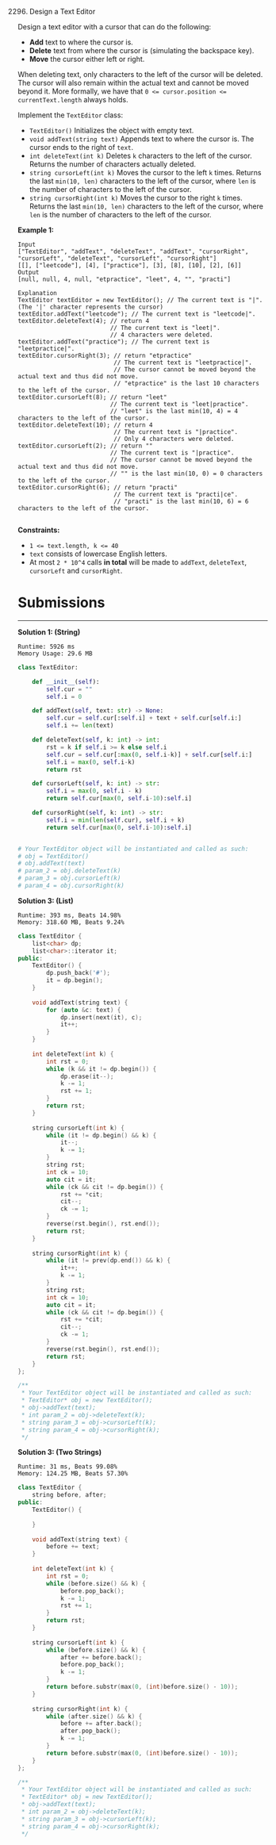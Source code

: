 2296. Design a Text Editor

Design a text editor with a cursor that can do the following:

* **Add** text to where the cursor is.
* **Delete** text from where the cursor is (simulating the backspace key).
* **Move** the cursor either left or right.

When deleting text, only characters to the left of the cursor will be deleted. The cursor will also remain within the actual text and cannot be moved beyond it. More formally, we have that `0 <= cursor.position <= currentText.length` always holds.

Implement the `TextEditor` class:

* `TextEditor()` Initializes the object with empty text.
* `void addText(string text)` Appends text to where the cursor is. The cursor ends to the right of `text`.
* `int deleteText(int k)` Deletes `k` characters to the left of the cursor. Returns the number of characters actually deleted.
* `string cursorLeft(int k)` Moves the cursor to the left `k` times. Returns the last `min(10, len)` characters to the left of the cursor, where `len` is the number of characters to the left of the cursor.
* `string cursorRight(int k)` Moves the cursor to the right `k` times. Returns the last `min(10, len)` characters to the left of the cursor, where `len` is the number of characters to the left of the cursor.
 

**Example 1:**
```
Input
["TextEditor", "addText", "deleteText", "addText", "cursorRight", "cursorLeft", "deleteText", "cursorLeft", "cursorRight"]
[[], ["leetcode"], [4], ["practice"], [3], [8], [10], [2], [6]]
Output
[null, null, 4, null, "etpractice", "leet", 4, "", "practi"]

Explanation
TextEditor textEditor = new TextEditor(); // The current text is "|". (The '|' character represents the cursor)
textEditor.addText("leetcode"); // The current text is "leetcode|".
textEditor.deleteText(4); // return 4
                          // The current text is "leet|". 
                          // 4 characters were deleted.
textEditor.addText("practice"); // The current text is "leetpractice|". 
textEditor.cursorRight(3); // return "etpractice"
                           // The current text is "leetpractice|". 
                           // The cursor cannot be moved beyond the actual text and thus did not move.
                           // "etpractice" is the last 10 characters to the left of the cursor.
textEditor.cursorLeft(8); // return "leet"
                          // The current text is "leet|practice".
                          // "leet" is the last min(10, 4) = 4 characters to the left of the cursor.
textEditor.deleteText(10); // return 4
                           // The current text is "|practice".
                           // Only 4 characters were deleted.
textEditor.cursorLeft(2); // return ""
                          // The current text is "|practice".
                          // The cursor cannot be moved beyond the actual text and thus did not move. 
                          // "" is the last min(10, 0) = 0 characters to the left of the cursor.
textEditor.cursorRight(6); // return "practi"
                           // The current text is "practi|ce".
                           // "practi" is the last min(10, 6) = 6 characters to the left of the cursor.
 
```

**Constraints:**

* `1 <= text.length, k <= 40`
* `text` consists of lowercase English letters.
* At most `2 * 10^4` calls **in total** will be made to `addText`, `deleteText`, `cursorLeft` and `cursorRight`.

# Submissions
---
**Solution 1: (String)**
```
Runtime: 5926 ms
Memory Usage: 29.6 MB
```
```python
class TextEditor:

    def __init__(self):
        self.cur = ""
        self.i = 0

    def addText(self, text: str) -> None:
        self.cur = self.cur[:self.i] + text + self.cur[self.i:]
        self.i += len(text)

    def deleteText(self, k: int) -> int:
        rst = k if self.i >= k else self.i
        self.cur = self.cur[:max(0, self.i-k)] + self.cur[self.i:]
        self.i = max(0, self.i-k)
        return rst

    def cursorLeft(self, k: int) -> str:
        self.i = max(0, self.i - k)
        return self.cur[max(0, self.i-10):self.i]

    def cursorRight(self, k: int) -> str:
        self.i = min(len(self.cur), self.i + k)
        return self.cur[max(0, self.i-10):self.i]


# Your TextEditor object will be instantiated and called as such:
# obj = TextEditor()
# obj.addText(text)
# param_2 = obj.deleteText(k)
# param_3 = obj.cursorLeft(k)
# param_4 = obj.cursorRight(k)
```

**Solution 3: (List)**
```
Runtime: 393 ms, Beats 14.98%
Memory: 318.60 MB, Beats 9.24%
```
```c++
class TextEditor {
    list<char> dp;
    list<char>::iterator it;
public:
    TextEditor() {
        dp.push_back('#');
        it = dp.begin();
    }
    
    void addText(string text) {
        for (auto &c: text) {
            dp.insert(next(it), c);
            it++;
        }
    }
    
    int deleteText(int k) {
        int rst = 0;
        while (k && it != dp.begin()) {
            dp.erase(it--);
            k -= 1;
            rst += 1;
        }
        return rst;
    }
    
    string cursorLeft(int k) {
        while (it != dp.begin() && k) {
            it--;
            k -= 1;
        }
        string rst;
        int ck = 10;
        auto cit = it;
        while (ck && cit != dp.begin()) {
            rst += *cit;
            cit--;
            ck -= 1;
        }
        reverse(rst.begin(), rst.end());
        return rst;
    }
    
    string cursorRight(int k) {
        while (it != prev(dp.end()) && k) {
            it++;
            k -= 1;
        }
        string rst;
        int ck = 10;
        auto cit = it;
        while (ck && cit != dp.begin()) {
            rst += *cit;
            cit--;
            ck -= 1;
        }
        reverse(rst.begin(), rst.end());
        return rst;
    }
};

/**
 * Your TextEditor object will be instantiated and called as such:
 * TextEditor* obj = new TextEditor();
 * obj->addText(text);
 * int param_2 = obj->deleteText(k);
 * string param_3 = obj->cursorLeft(k);
 * string param_4 = obj->cursorRight(k);
 */
```

**Solution 3: (Two Strings)**
```
Runtime: 31 ms, Beats 99.08%
Memory: 124.25 MB, Beats 57.30%
```
```c++
class TextEditor {
    string before, after;
public:
    TextEditor() {
        
    }
    
    void addText(string text) {
        before += text;
    }
    
    int deleteText(int k) {
        int rst = 0;
        while (before.size() && k) {
            before.pop_back();
            k -= 1;
            rst += 1;
        }
        return rst;
    }
    
    string cursorLeft(int k) {
        while (before.size() && k) {
            after += before.back();
            before.pop_back();
            k -= 1;
        }
        return before.substr(max(0, (int)before.size() - 10));
    }
    
    string cursorRight(int k) {
        while (after.size() && k) {
            before += after.back();
            after.pop_back();
            k -= 1;
        }
        return before.substr(max(0, (int)before.size() - 10));
    }
};

/**
 * Your TextEditor object will be instantiated and called as such:
 * TextEditor* obj = new TextEditor();
 * obj->addText(text);
 * int param_2 = obj->deleteText(k);
 * string param_3 = obj->cursorLeft(k);
 * string param_4 = obj->cursorRight(k);
 */
```
